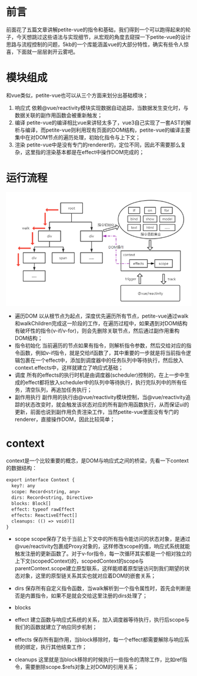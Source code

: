 # 前言
前面花了五篇文章讲解petite-vue的指令和基础，我们得到一个可以跑得起来的轮子，今天想跳过这些语法与实现细节，从宏观的角度去窥探一下petite-vue的设计思路与流程控制的问题，5kb的一个库能涵盖vue的大部分特性，确实有些令人惊喜，下面就一层层剥开云雾吧。

# 模块组成
和vue类似，petite-vue也可以从三个方面来划分出基础模块；
1. 响应式
依赖@vue/reactivity模块实现数据自动追踪，当数据发生变化时，与数据关联的副作用函数会被重新触发；
2. 编译
petite-vue的编译相比vue来讲轻太多了，vue3自己实现了一套AST的解析与编译，而petite-vue则利用现有页面的DOM结构，petite-vue的编译主要集中在对DOM节点的遍历处理，初始化指令与上下文；
3. 渲染
petite-vue中是没有专门的renderer的，定位不同，因此不需要那么复杂，这里指的渲染基本都是在effect中操作DOM完成的；

# 运行流程
<img src="./assets/6-1.png">

* 遍历DOM
以从根节点为起点，深度优先遍历所有节点，petite-vue通过walk和walkChildren完成这一阶段的工作，在遍历过程中，如果遇到对DOM结构有破坏性的指令(v-if/v-for)，则会先删除关联节点，然后通过副作用重构DOM结构；
* 指令初始化
当前遍历的节点如果有指令，则解析指令参数，然后交给对应的指令函数，例如v-if指令，就是交给if函数了，其中重要的一步就是将当前指令逻辑包裹在一个effect中，添加到调度器中的任务队列中等待执行，然后放入context.effects中，这样就建立了响应式基础；
* 调度
所有的effects的执行时机是由调度器(scheduler)控制的，在上一步中生成的effect都将放入scheduler中的队列中等待执行，执行完队列中的所有任务，清空队列，再追加任务执行；
* 副作用执行
副作用的执行由@vue/reactivity模块控制，当@vue/reactivity追踪的状态改变时，就会触发该状态对应的所有副作用函数执行，从而保证ui的更新，前面也说到副作用负责渲染工作，当然petite-vue里面没有专门的renderer，直接操作DOM，因此比较简单；

# context
context是一个比较重要的概念，是DOM与响应式之间的桥梁，先看一下context的数据结构：
```
export interface Context {
  key?: any
  scope: Record<string, any>
  dirs: Record<string, Directive>
  blocks: Block[]
  effect: typeof rawEffect
  effects: ReactiveEffect[]
  cleanups: (() => void)[]
}
```
* scope
scope保存了处于当前上下文中的所有指令能访问的状态对象，是通过@vue/reactivity包裹成Proxy对象的，这样修改scope的值，响应式系统就能触发注册的更新函数了。对于v-for指令，每一次循环其实都是一个相对独立的上下文(scopedContext)的，scopedContext的scope与parentContext.scope建立原型联系，这样能顺着原型链访问到我们期望的状态对象，这里的原型链关系其实也就对应着DOM的嵌套关系；
* dirs
保存所有自定义指令函数，当walk解析到一个指令属性时，首先会判断是否是内置指令，如果不是就会交给这里注册的dirs处理了；
* blocks

* effect
建立函数与响应式系统的关系，加入调度器等待执行，执行后scope与我们的函数就建立了响应同步机制；
* effects
保存所有副作用，当block移除时，每一个effect都需要解除与响应系统的绑定，执行其他结束工作；
* cleanups
这里就是当block移除的时候执行一些指令的清除工作，比如ref指令，需要删除scope.$refs对象上对DOM的引用关系；